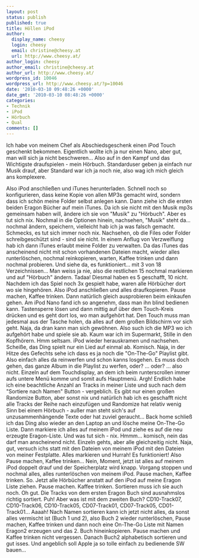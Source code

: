 ```yaml
---
layout: post
status: publish
published: true
title: Höllen iPod
author:
  display_name: cheesy
  login: cheesy
  email: christine@cheesy.at
  url: http://www.cheesy.at/
author_login: cheesy
author_email: christine@cheesy.at
author_url: http://www.cheesy.at/
wordpress_id: 10046
wordpress_url: http://www.cheesy.at/?p=10046
date: '2010-03-10 09:48:26 +0000'
date_gmt: '2010-03-10 08:48:26 +0000'
categories:
- Technik
- iPod
- Hörbuch
- Qual
comments: []
---
```

<!--:de-->Ich habe von meinem Chef als Abschiedsgeschenk einen iPod Touch geschenkt bekommen. Eigentlich wollte ich ja nur einen Nano, aber gut, man will sich ja nicht beschweren... Also auf in den Kampf und das Wichtigste draufspielen - mein Hörbuch. Standarduser geben ja einfach nur Musik drauf, aber Standard war ich ja noch nie, also wag ich mich gleich ans komplexere.
Also iPod anschließen und iTunes herunterladen. Schnell noch so konfigurieren, dass keine Kopie von allen MP3s gemacht wird, sondern dass ich schön meine Folder selbst anlegen kann. Dann ziehe ich die ersten beiden Eragon Bücher auf mein iTunes. Da ich sie nicht mit den Musik mp3s gemeinsam haben will, ändere ich sie von "Musik" zu "Hörbuch". Aber es tut sich nix. Nochmal in die Optionen hinein, nachsehen, "Musik" steht da... nochmal ändern, speichern, vielleicht hab ich ja was falsch gemacht. Schmecks, es tut sich immer noch nix. Nachsehen, ob die Files oder Folder schreibgeschützt sind - sind sie nicht. In einem Anflug von Verzweiflung hab ich dann iTunes erlaubt meine Folder zu verwalten. Da das iTunes das anscheinend nicht mit schon vorhandenen Dateien macht, wieder alles runterlöschen, nochmal reinkopieren, warten, Kaffee trinken und dann nochmal probieren. Und siehe da, es funktioniert... mit 3 von 18 Verzeichnissen... Man weiss ja nie, also die restlichen 15 nochmal markieren und auf "Hörbuch" ändern. Tadaa! Diesmal haben es 5 geschafft, 10 nicht. Nachdem ich das Spiel noch 3x gespielt habe, waren alle Hörbücher dort wo sie hingehören. Also iPod anschließen und alles draufkopieren. Pause machen, Kaffee trinken.
Dann natürlich gleich ausprobieren beim einkaufen gehen. Am iPod Nano fand ich so angenehm, dass man ihn blind bedienen kann. Tastensperre lösen und dann mittig auf über dem Touch-Kreis drücken und es geht dort los, wo man aufgehört hat. Den Touch muss man jedesmal aus der Tasche holen, da alles auf dem großen Bildschirm vor sich geht. Naja, da dran kann man sich gewöhnen. Also such ich die MP3 wo ich aufgehört habe und spiele sie ab. Kaum war ich im Supermarkt, Stille in den Kopfhörern. Hmm seltsam. iPod wieder herauskramen und nachsehen. Scheiße, das Ding spielt nur ein Lied auf einmal ab. Komisch. Naja, in der Hitze des Gefechts sehe ich dass es ja noch die "On-The-Go" Playlist gibt. Also einfach alles da reinwerfen und schon kanns losgehen. Es muss doch gehen, das ganze Album in die Playlist zu werfen, oder? ... oder? ... also nicht. Einzeln auf dem Touchdisplay, an dem ich beim runterscrollen immer aufs untere Menü komme und somit aufs Hauptmenü. Argh!
Endlich habe ich eine beachtliche Anzahl an Tracks in meiner Liste und such nach dem "Sortiere nach Namen" Button - vergeblich. Es gibt nur einen großen Randomize Button, aber sonst nix und natürlich hab ich es geschafft nicht alle Tracks der Reihe nach einzufügen und Randomize hat relativ wenig Sinn bei einem Hörbuch - außer man steht sich's auf unzusammenhängende Texte oder hat zuviel geraucht...
Back home schließ ich das Ding also wieder an den Laptop an und lösche meine On-The-Go Liste. Dann markiere ich alles auf meinem iPod und ziehe es auf die neu erzeugte Eragon-Liste. Und was tut sich - nix. Hmmm... komisch, nein das darf man anscheinend nicht. Einzeln gehts, aber alle gleichzeitig nicht. Naja, gut, versuch ichs statt mit den Dateien von meinem iPod mit den Dateien von meiner Festplatte. Alles markieren und Hurrah! Es funktioniert! Also Pause machen, Kaffee trinken... Nein, Moment, jetzt ist alles auf meinem iPod doppelt drauf und der Speicherplatz wird knapp. Vorgang stoppen und nochmal alles, alles runterlöschen von meinem iPod. Pause machen, Kaffee trinken.
So. Jetzt alle Hörbücher anstatt auf den iPod auf meine Eragon Liste ziehen. Pause machen. Kaffee trinken.
Sortieren muss ich sie auch noch. Oh gut. Die Tracks von dem ersten Eragon Buch sind ausnahmslos richtig sortiert. Puh! Aber was ist mit dem zweiten Buch? CD10-Track07, CD10-Track06, CD10-Track05, CD07-Track01, CD07-Track05, CD01-Track01... Aaaah! Nach Namen sortieren kann ich jetzt nicht alles, da sonst alles vermischt ist (Buch 1 und 2), also Buch 2 wieder runterlöschen, Pause machen, Kaffee trinken und dann noch eine On-The-Go Liste mit Namen Eragon2 erzeugen und das 2. Buch hineinkopieren. Pause machen und Kaffee trinken nicht vergessen. Danach Buch2 alphabetisch sortieren und gut isses.
Und angeblich soll Apple ja so tolle einfach zu bedienende SW bauen...
<!--:-->
